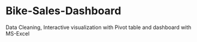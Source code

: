 # Bike-Sales-Dashboard
Data Cleaning, Interactive visualization with Pivot table and dashboard with MS-Excel 
